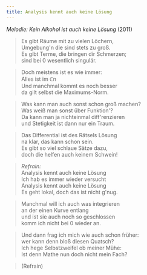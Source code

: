 ```yaml
---
title: Analysis kennt auch keine Lösung
---
```


*Melodie: Kein Alkohol ist auch keine Lösung* (2011)

> Es gibt Räume mit zu vielen Löchern,\
> Umgebung'n die sind stets zu groß.\
> Es gibt Terme, die bringen dir Schmerzen;\
> sind bei 0 wesentlich singulär.

> Doch meistens ist es wie immer:\
> Alles ist im ℂn\
> Und manchmal kommt es noch besser\
> da gilt selbst die Maximums-Norm.

> Was kann man auch sonst schon groß machen?\
> Was weiß man sonst über Funktion'?\
> Da kann man ja nichteinmal diff'renzieren\
> und Stetigkeit ist dann nur ein Traum.

> Das Differential ist des Rätsels Lösung\
> na klar, das kann schon sein.\
> Es gibt so viel schlaue Sätze dazu,\
> doch die helfen auch keinem Schwein!

> *Refrain:*\
> Analysis kennt auch keine Lösung\
> Ich hab es immer wieder versucht\
> Analysis kennt auch keine Lösung\
> Es geht lokal, doch das ist nicht g'nug.

> Manchmal will ich auch was integrieren\
> an der einen Kurve entlang\
> und ist sie auch noch so geschlossen\
> komm ich nicht bei 0 wieder an.

> Und dann frag ich mich wie auch schon früher:\
> wer kann denn bloß diesen Quatsch?\
> Ich hege Selbstzweifel ob meiner Mühe:\
> Ist denn Mathe nun doch nicht mein Fach?

> (Refrain)
